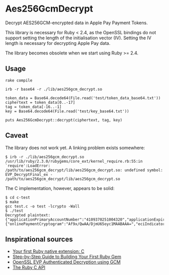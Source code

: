 # Aes256GcmDecrypt

Decrypt AES256GCM-encrypted data in Apple Pay Payment Tokens.

This library is necessary for Ruby < 2.4, as the OpenSSL bindings do not support setting the length of the initialisation vector (IV). Setting the IV length is necessary for decrypting Apple Pay data.

The library becomes obsolete when we start using Ruby >= 2.4.

## Usage

```
rake compile

irb -r base64 -r ./lib/aes256gcm_decrypt.so

token_data = Base64.decode64(File.read('test/token_data_base64.txt'))
ciphertext = token_data[0..-17]
tag = token_data[-16..-1]
key = Base64.decode64(File.read('test/key_base64.txt'))

puts Aes256GcmDecrypt::decrypt(ciphertext, tag, key)
```

## Caveat

The library does not work yet. A linking problem exists somewhere:

```
$ irb -r ./lib/aes256gcm_decrypt.so 
/usr/lib/ruby/2.3.0/rubygems/core_ext/kernel_require.rb:55:in `require':LoadError: /path/to/aes256gcm_decrypt/lib/aes256gcm_decrypt.so: undefined symbol: EVP_DecryptFinal_ex - /path/to/aes256gcm_decrypt/lib/aes256gcm_decrypt.so
```

The C implementation, however, appears to be solid:

```
$ cd c-test
$ make
gcc test.c -o test -lcrypto -Wall
$ ./test 
Decrypted plaintext:
{"applicationPrimaryAccountNumber":"4109370251004320","applicationExpirationDate":"200731","currencyCode":"840","transactionAmount":100,"deviceManufacturerIdentifier":"040010030273","paymentDataType":"3DSecure","paymentData":{"onlinePaymentCryptogram":"Af9x/QwAA/DjmU65oyc1MAABAAA=","eciIndicator":"5"}}
```

## Inspirational sources

* [Your first Ruby native extension: C](https://blog.jcoglan.com/2012/07/29/your-first-ruby-native-extension-c/)
* [Step-by-Step Guide to Building Your First Ruby Gem](https://quickleft.com/blog/engineering-lunch-series-step-by-step-guide-to-building-your-first-ruby-gem/)
* [OpenSSL EVP Authenticated Decryption using GCM](https://wiki.openssl.org/index.php/EVP_Authenticated_Encryption_and_Decryption#Authenticated_Decryption_using_GCM_mode)
* [The Ruby C API](http://silverhammermba.github.io/emberb/c/)
